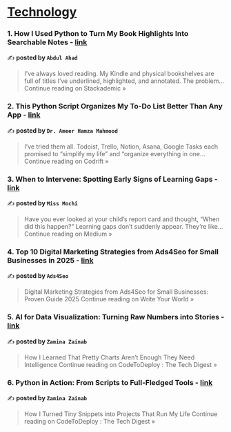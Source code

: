 
<h1><a href=https://medium.com/tag/technology/recommended target="_blank" rel="noopener noreferrer">Technology</a></h1>
<h3>1. How I Used Python to Turn My Book Highlights Into Searchable Notes - <a href="https://blog.stackademic.com/how-i-used-python-to-turn-my-book-highlights-into-searchable-notes-35036a7715a7?source=rss------technology-5" target="_blank" rel="noopener noreferrer">link</a></h3>

✍️ **posted by `Abdul Ahad`**

<blockquote>I’ve always loved reading. My Kindle and physical bookshelves are full of titles I’ve underlined, highlighted, and annotated. The problem…
Continue reading on Stackademic »</blockquote>

<h3>2. This Python Script Organizes My To-Do List Better Than Any App - <a href="https://medium.com/codrift/this-python-script-organizes-my-to-do-list-better-than-any-app-d0947646cbbb?source=rss------technology-5" target="_blank" rel="noopener noreferrer">link</a></h3>

✍️ **posted by `Dr. Ameer Hamza Mahmood`**

<blockquote>I’ve tried them all. Todoist, Trello, Notion, Asana, Google Tasks each promised to “simplify my life” and “organize everything in one…
Continue reading on Codrift »</blockquote>

<h3>3. When to Intervene: Spotting Early Signs of Learning Gaps - <a href="https://medium.com/@missmochi/when-to-intervene-spotting-early-signs-of-learning-gaps-9e2431d023a1?source=rss------technology-5" target="_blank" rel="noopener noreferrer">link</a></h3>

✍️ **posted by `Miss Mochi`**

<blockquote>Have you ever looked at your child’s report card and thought, “When did this happen?” Learning gaps don’t suddenly appear. They’re like…
Continue reading on Medium »</blockquote>

<h3>4. Top 10 Digital Marketing Strategies from Ads4Seo for Small Businesses in 2025 - <a href="https://medium.com/write-your-world/top-10-digital-marketing-strategies-from-ads4seo-for-small-businesses-in-2025-a2f0e490fbfb?source=rss------technology-5" target="_blank" rel="noopener noreferrer">link</a></h3>

✍️ **posted by `Ads4Seo`**

<blockquote>Digital Marketing Strategies from Ads4Seo for Small Businesses: Proven Guide 2025
Continue reading on Write Your World »</blockquote>

<h3>5. AI for Data Visualization: Turning Raw Numbers into Stories - <a href="https://medium.com/codetodeploy/ai-for-data-visualization-turning-raw-numbers-into-stories-a9ec597cb6c9?source=rss------technology-5" target="_blank" rel="noopener noreferrer">link</a></h3>

✍️ **posted by `Zamina Zainab`**

<blockquote>How I Learned That Pretty Charts Aren’t Enough They Need Intelligence
Continue reading on CodeToDeploy : The Tech Digest »</blockquote>

<h3>6. Python in Action: From Scripts to Full-Fledged Tools - <a href="https://medium.com/codetodeploy/python-in-action-from-scripts-to-full-fledged-tools-3f4723f42169?source=rss------technology-5" target="_blank" rel="noopener noreferrer">link</a></h3>

✍️ **posted by `Zamina Zainab`**

<blockquote>How I Turned Tiny Snippets into Projects That Run My Life
Continue reading on CodeToDeploy : The Tech Digest »</blockquote>

